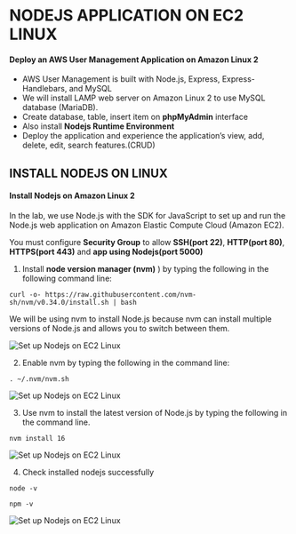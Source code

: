 ﻿# NODEJS APPLICATION ON EC2 LINUX

#### Deploy an AWS User Management Application on Amazon Linux 2

-   AWS User Management is built with Node.js, Express, Express-Handlebars, and MySQL
-   We will install LAMP web server on Amazon Linux 2 to use MySQL database (MariaDB).
-   Create database, table, insert item on  **phpMyAdmin**  interface
-   Also install  **Nodejs Runtime Environment**
-   Deploy the application and experience the application’s view, add, delete, edit, search features.(CRUD)

## INSTALL NODEJS ON LINUX

#### Install Nodejs on Amazon Linux 2

In the lab, we use Node.js with the SDK for JavaScript to set up and run the Node.js web application on Amazon Elastic Compute Cloud (Amazon EC2).

You must configure  **Security Group**  to allow  **SSH(port 22)**,  **HTTP(port 80)**,  **HTTPS(port 443)**  and  **app using Nodejs(port 5000)**

1.  Install  **node version manager (nvm)**  ) by typing the following in the following command line:

```
curl -o- https://raw.githubusercontent.com/nvm-sh/nvm/v0.34.0/install.sh | bash

```

We will be using nvm to install Node.js because nvm can install multiple versions of Node.js and allows you to switch between them.

![Set up Nodejs on EC2 Linux](https://000004.awsstudygroup.com/images/6-AWSFCJmanagement-linux/6.2-SetupNodejsonec2linux/0001-setupnodejsec2linux.png?featherlight=false&width=90pc)

2.  Enable nvm by typing the following in the command line:

```
. ~/.nvm/nvm.sh

```

![Set up Nodejs on EC2 Linux](https://000004.awsstudygroup.com/images/6-AWSFCJmanagement-linux/6.2-SetupNodejsonec2linux/0002-setupnodejsec2linux.png?featherlight=false&width=90pc)

3.  Use nvm to install the latest version of Node.js by typing the following in the command line.

```
nvm install 16

```

![Set up Nodejs on EC2 Linux](https://000004.awsstudygroup.com/images/6-AWSFCJmanagement-linux/6.2-SetupNodejsonec2linux/0003-setupnodejsec2linux.png?featherlight=false&width=90pc)

4.  Check installed nodejs successfully

```
node -v

```

```
npm -v

```

![Set up Nodejs on EC2 Linux](https://000004.awsstudygroup.com/images/6-AWSFCJmanagement-linux/6.2-SetupNodejsonec2linux/0004-setupnodejsec2linux.png?featherlight=false&width=90pc)

